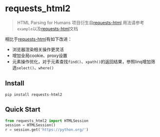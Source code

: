 # requests_html2
> HTML Parsing for Humans
> 项目衍生自[requests-html](https://github.com/kennethreitz/requests-html)
> 用法请参考`example`以及[requests-html](https://github.com/kennethreitz/requests-html)文档

相比于[requests-html](https://github.com/kennethreitz/requests-html)有如下改进：
- 浏览器渲染相关操作更灵活
- 增加全局cookie、proxy设置
- 元素操作优化，对于元素查找`find()`、`xpath()`的返回结果，参照linq增加筛选`select()`、`where()`
## Install
```
pip install requests-html2
```
## Quick Start

```python
from requests_html2 import HTMLSession
session = HTMLSession()
r = session.get('https://python.org/')
```